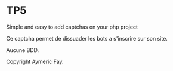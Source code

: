 # TP5
Simple and easy to add captchas on your php project

Ce captcha permet de dissuader les bots a s'inscrire sur son site.

Aucune BDD.

Copyright Aymeric Fay.
